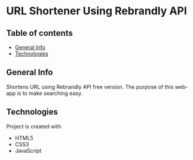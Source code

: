 # URL Shortener Using Rebrandly API

## Table of contents

- [General Info](#general-information)
- [Technologies](#technologies)

## General Info

Shortens URL using Rebrandly API free version. The purpose of this web-app is to make searching easy.

## Technologies

Project is created with

- HTML5
- CSS3
- JavaScript
